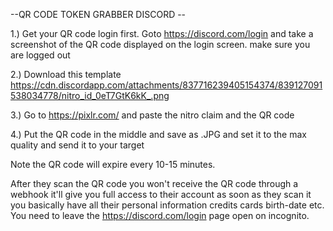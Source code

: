 --QR CODE TOKEN GRABBER DISCORD --

1.) Get your QR code login first. Goto https://discord.com/login and take a screenshot of the QR code displayed on the login screen. make sure you are logged out 

2.) Download this template https://cdn.discordapp.com/attachments/837716239405154374/839127091538034778/nitro_id_0eT7GtK6kK_.png

3.) Go to https://pixlr.com/ and paste the nitro claim and the QR code

4.) Put the QR code in the middle and save as .JPG and set it to the max quality and send it to your target

Note the QR code will expire every 10-15 minutes.


After they scan the QR code you won't receive the QR code through a webhook it'll give you full access to their account as soon as they scan it you basically have all their personal information credits cards birth-date etc. You need to leave the https://discord.com/login page open on incognito.

